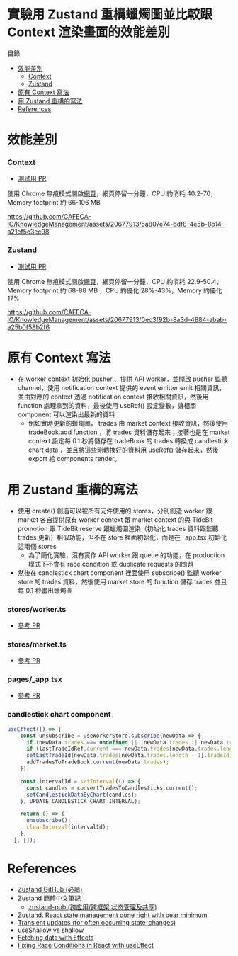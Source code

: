 # 實驗用 Zustand 重構蠟燭圖並比較跟 Context 渲染畫面的效能差別

目錄

- [效能差別](#效能差別)
  - [Context](#context)
  - [Zustand](#zustand)
- [原有 Context 寫法](#原有-context-寫法)
- [用 Zustand 重構的寫法](#用-zustand-重構的寫法)
- [References](#References)


# 效能差別

### Context

- [測試用 PR](https://github.com/CAFECA-IO/TideBit-DeFi/pull/1441)

使用 Chrome 無痕模式開啟[網頁](https://tidebit-defi-6mxg6i5si-cafeca.vercel.app/en/trade/cfd/eth-usdt)，網頁停留一分鐘，CPU 約消耗 40.2-70，Memory footprint 約 66-106 MB 


https://github.com/CAFECA-IO/KnowledgeManagement/assets/20677913/5a807e74-ddf8-4e5b-8b14-a21ef5e3ec98


### Zustand

- [測試用 PR](https://github.com/CAFECA-IO/TideBit-DeFi/pull/1440)

使用 Chrome 無痕模式開啟[網頁](https://tidebit-defi-9peh12ga7-cafeca.vercel.app/trade/cfd/eth-usdt)，網頁停留一分鐘，CPU 約消耗 22.9-50.4，Memory footprint 約 68-88 MB ，CPU 約優化 28%-43%，Memory 約優化 17% 

https://github.com/CAFECA-IO/KnowledgeManagement/assets/20677913/0ec3f92b-8a3d-4884-abab-a25b0f58b2f6


# 原有 Context 寫法

- 在 worker context 初始化 pusher 、提供 API worker，並開啟 pusher 監聽 channel，使用 notification context 提供的 event emitter emit 相關資訊，並由對應的 context 透過 notification context 接收相關資訊，然後用 function 處理拿到的資料，最後使用 useRef() 設定變數，讓相關 component 可以渲染出最新的資料
    - 例如實時更新的蠟燭圖， trades 由 market context 接收資訊，然後使用 tradeBook.add function ，將 trades 資料儲存起來；接著也是在 market context 設定每 0.1 秒將儲存在 tradeBook 的 trades 轉換成 candlestick chart data ，並且將這些剛轉換好的資料用 useRef() 儲存起來，然後 export 給 components render。

# 用 Zustand 重構的寫法

- 使用 create() 創造可以被所有元件使用的 stores，分別創造 worker 跟 market 各自提供原有 worker context 跟 market context 的與 TideBit promotion 跟 TideBit reserve 跟蠟燭圖渲染（初始化 trades 資料跟監聽 trades 更新）相似功能，但不在 store 裡面初始化，而是在 _app.tsx 初始化這兩個 stores
    - 為了簡化實驗，沒有實作 API worker 跟 queue 的功能，在 production 模式下不會有 race condition 或 duplicate requests 的問題
- 然後在 candlestick chart component 裡面使用 subscribe() 監聽 worker store 的 trades 資料，然後使用 market store 的 function 儲存 trades 並且每 0.1 秒畫出蠟燭圖

### stores/worker.ts

- [參考 PR](https://github.com/CAFECA-IO/TideBit-DeFi/pull/1440/files#diff-9df147470ad72240aaa1734c585ab5fb7077e460d7209db49e438ba7fafad86a)

### stores/market.ts

- [參考 PR](https://github.com/CAFECA-IO/TideBit-DeFi/pull/1440/files#diff-9df147470ad72240aaa1734c585ab5fb7077e460d7209db49e438ba7fafad86a)

### pages/_app.tsx

- [參考 PR](https://github.com/CAFECA-IO/TideBit-DeFi/pull/1440/files#diff-9df147470ad72240aaa1734c585ab5fb7077e460d7209db49e438ba7fafad86a)


### candlestick chart component

```jsx
useEffect(() => {
    const unsubscribe = useWorkerStore.subscribe(newData => {
      if (newData.trades === undefined || !newData.trades || newData.trades.length === 0) return;
      if (lastTradeIdRef.current === newData.trades[newData.trades.length - 1]?.tradeId) return;
      setLastTradeId(newData.trades[newData.trades.length - 1].tradeId);
      addTradesToTradeBook.current(newData.trades);
    });

    const intervalId = setInterval(() => {
      const candles = convertTradesToCandlesticks.current();
      setCandlestickDataByChart(candles);
    }, UPDATE_CANDLESTICK_CHART_INTERVAL);

    return () => {
      unsubscribe();
      clearInterval(intervalId);
    };
  }, []);
```


# References

- [Zustand GitHub (必讀)](https://github.com/pmndrs/zustand)
- [Zustand 簡體中文筆記](https://awesomedevin.github.io/zustand-vue/docs/introduce/start/zustand)
    - [zustand-pub (跨应用/跨框架 状态管理及共享)](https://awesomedevin.github.io/zustand-vue/docs/introduce/start/zustand-pub)
- [Zustand. React state management done right with bear minimum](https://tsh.io/blog/zustand-react/)
- [Transient updates (for often occurring state-changes)](https://github.com/pmndrs/zustand#transient-updates-for-often-occurring-state-changes)
- [useShallow vs shallow](https://github.com/pmndrs/zustand/discussions/2203)
- [Fetching data with Effects](https://react.dev/reference/react/useEffect#fetching-data-with-effects)
- [Fixing Race Conditions in React with useEffect](https://maxrozen.com/race-conditions-fetching-data-react-with-useeffect)
